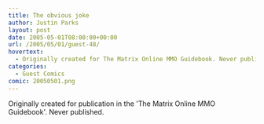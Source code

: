 ```yaml
---
title: The obvious joke
author: Justin Parks
layout: post
date: 2005-05-01T08:00:00+00:00
url: /2005/05/01/guest-48/
hovertext:
  - Originally created for The Matrix Online MMO Guidebook. Never published.
categories:
  - Guest Comics
comic: 20050501.png
---
```

Originally created for publication in the 'The Matrix Online MMO Guidebook'. Never published.